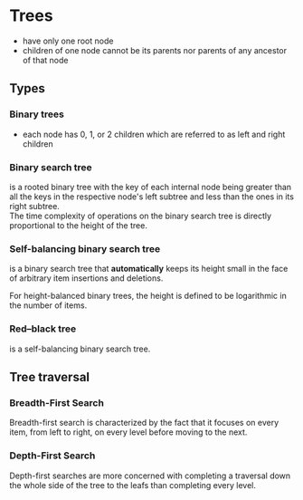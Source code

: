 # Trees

- have only one root node
- children of one node cannot be its parents nor parents of any ancestor of that node

## Types

### Binary trees

- each node has 0, 1, or 2 children which are referred to as left and right children

### Binary search tree

is a rooted binary tree with the key of each internal node being greater than all the keys in the respective node's left subtree and less than the ones in its right subtree.  
The time complexity of operations on the binary search tree is directly proportional to the height of the tree.

### Self-balancing binary search tree

is a binary search tree that **automatically** keeps its height small in the face of arbitrary item insertions and deletions.

For height-balanced binary trees, the height is defined to be logarithmic in the number of items.

### Red–black tree

is a self-balancing binary search tree.

## Tree traversal

### Breadth-First Search

Breadth-first search is characterized by the fact that it focuses on every item, from left to right, on every level before moving to the next.

### Depth-First Search

Depth-first searches are more concerned with completing a traversal down the whole side of the tree to the leafs than completing every level.


